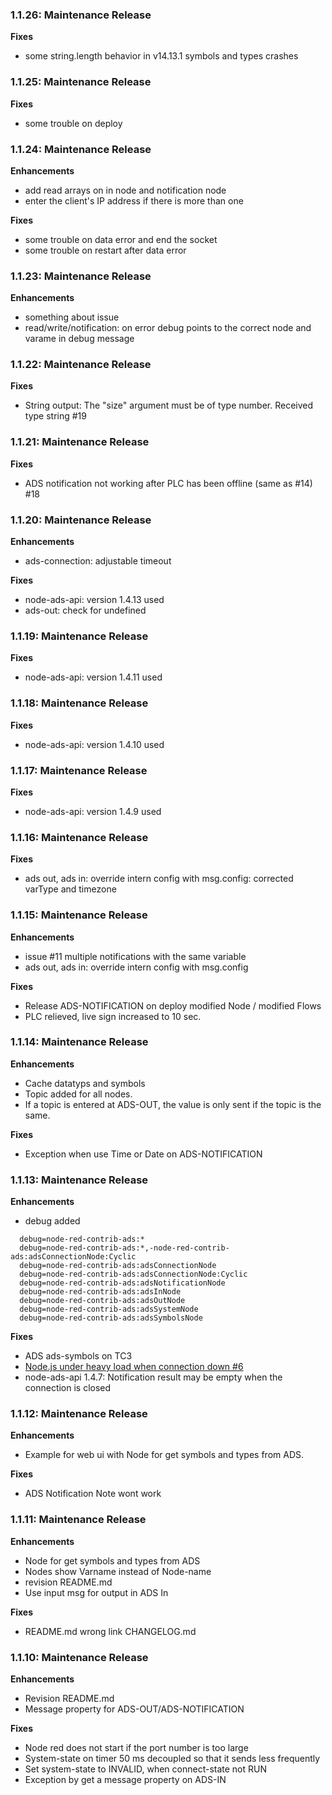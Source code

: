 ### 1.1.26: Maintenance Release

**Fixes**
- some string.length behavior in v14.13.1 symbols and types crashes

### 1.1.25: Maintenance Release

**Fixes**
- some trouble on deploy

### 1.1.24: Maintenance Release

**Enhancements**
- add read arrays on in node and notification node
- enter the client's IP address if there is more than one

**Fixes**
- some trouble on data error and end the socket
- some trouble on restart after data error

### 1.1.23: Maintenance Release

**Enhancements**

- something about issue
- read/write/notification: on error debug points to the correct node and varame in debug message

### 1.1.22: Maintenance Release

**Fixes**

- String output: The "size" argument must be of type number. Received type string #19

### 1.1.21: Maintenance Release

**Fixes**

- ADS notification not working after PLC has been offline (same as #14) #18

### 1.1.20: Maintenance Release

**Enhancements**

- ads-connection: adjustable timeout

**Fixes**

- node-ads-api: version 1.4.13 used
- ads-out: check for undefined

### 1.1.19: Maintenance Release

**Fixes**

- node-ads-api: version 1.4.11 used

### 1.1.18: Maintenance Release

**Fixes**

- node-ads-api: version 1.4.10 used

### 1.1.17: Maintenance Release

**Fixes**

- node-ads-api: version 1.4.9 used


### 1.1.16: Maintenance Release

**Fixes**

- ads out, ads in: override intern config with msg.config: corrected varType and timezone


### 1.1.15: Maintenance Release

**Enhancements**

- issue #11 multiple notifications with the same variable
- ads out, ads in: override intern config with msg.config

**Fixes**

- Release ADS-NOTIFICATION on deploy modified Node / modified Flows
- PLC relieved, live sign increased to 10 sec.


### 1.1.14: Maintenance Release

**Enhancements**

- Cache datatyps and symbols
- Topic added for all nodes.
- If a topic is entered at ADS-OUT, the value is only sent if the topic is the same.


**Fixes**

- Exception when use Time or Date on ADS-NOTIFICATION


### 1.1.13: Maintenance Release

**Enhancements**

- debug added
```
  debug=node-red-contrib-ads:*
  debug=node-red-contrib-ads:*,-node-red-contrib-ads:adsConnectionNode:Cyclic
  debug=node-red-contrib-ads:adsConnectionNode
  debug=node-red-contrib-ads:adsConnectionNode:Cyclic
  debug=node-red-contrib-ads:adsNotificationNode
  debug=node-red-contrib-ads:adsInNode
  debug=node-red-contrib-ads:adsOutNode
  debug=node-red-contrib-ads:adsSystemNode
  debug=node-red-contrib-ads:adsSymbolsNode
```


**Fixes**

- ADS ads-symbols on TC3
- [Node.js under heavy load when connection down #6](https://github.com/PLCHome/node-red-contrib-ads/issues/6)
- node-ads-api 1.4.7: Notification result may be empty when the connection is closed


### 1.1.12: Maintenance Release

**Enhancements**

- Example for web ui with Node for get symbols and types from ADS.


**Fixes**

- ADS Notification Note wont work


### 1.1.11: Maintenance Release

**Enhancements**

- Node for get symbols and types from ADS
- Nodes show Varname instead of Node-name
- revision README.md
- Use input msg for output in ADS In


**Fixes**

- README.md wrong link CHANGELOG.md


### 1.1.10: Maintenance Release

**Enhancements**

- Revision README.md
- Message property for ADS-OUT/ADS-NOTIFICATION


**Fixes**

- Node red does not start if the port number is too large
- System-state on timer 50 ms decoupled so that it sends less frequently
- Set system-state to INVALID, when connect-state not RUN
- Exception by get a message property on ADS-IN
